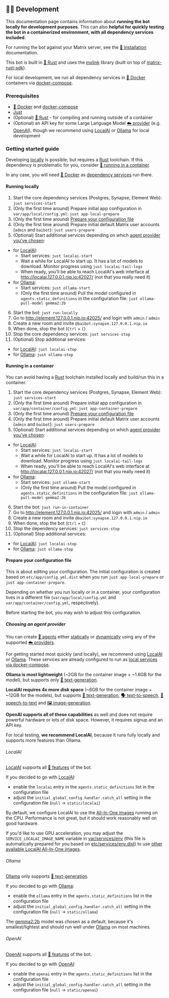 ## 🧑‍💻 Development

This documentation page contains information about **running the bot locally for development purposes**.
This can also **helpful for quickly testing the bot in a containerized environment, with all dependency services included**.

For running the bot against your Matrix server, see the [🚀 Installation](./installation.md) documentation.

This bot is built in [🦀 Rust](https://www.rust-lang.org/) and uses the [mxlink](https://github.com/etkecc/rust-mxlink) library (built on top of [matrix-rust-sdk](https://github.com/matrix-org/matrix-rust-sdk)).

For local development, we run all dependency services in [🐋 Docker](https://www.docker.com/) containers via [docker-compose](https://docs.docker.com/compose/).


### Prerequisites

- [🐋 Docker](https://www.docker.com/) and [docker-compose](https://docs.docker.com/compose/)
- [Just](https://github.com/casey/just)
- (Optional) [🦀 Rust](https://www.rust-lang.org/) - for compiling and running outside of a container
- (Optional) an API key for some Large Language Model [☁️ provider](./providers.md) (e.g. [OpenAI](./providers.md#openai)), though we recommend using [LocalAI](#localai) or [Ollama](#ollama) for local development


### Getting started guide

Developing [locally](#running-locally) is possible, but requires a [Rust](https://www.rust-lang.org/) toolchain.
If this dependency is problematic for you, consider [🐋 running in a container](#running-in-a-container).

In any case, you will need [🐋 Docker](https://www.docker.com/) as [dependency services](../etc/services/) run there.


#### Running locally

1. Start the core dependency services (Postgres, Synapse, Element Web): `just services-start`
2. (Only the first time around) Prepare initial app configuration in `var/app/local/config.yml`: `just app-local-prepare`
3. (Only the first time around) [Prepare your configuration file](#prepare-your-configuration-file)
4. (Only the first time around) Prepare initial default Matrix user accounts (`admin` and `baibot`): `just users-prepare`
5. (Optional) Start additional services depending on which [agent provider you've chosen](#choosing-an-agent-provider):
  - for [LocalAI](#localai):
    - Start services: `just localai-start`
	- Wait a while for LocalAI to start up. It has a lot of models to download. Monitor progress using `just localai-tail-logs`
	- When ready, you'll be able to reach LocalAI's web interface at http://localai.127.0.0.1.nip.io:42027/ (not that you really need it)
  - for [Ollama](#ollama):
    - Start services: `just ollama-start`
    - (Only the first time around) Pull the model configured in `agents.static_definitions` in the configuration file: `just ollama-pull-model gemma2:2b`
6. Start the bot: `just run-locally`
7. Go to http://element.127.0.0.1.nip.io:42025/ and login with `admin` / `admin`
8. Create a new room and invite `@baibot:synapse.127.0.0.1.nip.io`
9. When done, stop the bot (`Ctrl` + `C`)
10. Stop the core dependency services: `just services-stop`
11. (Optional) Stop additional services:
  - for [LocalAI](#localai): `just localai-stop`
  - for [Ollama](#ollama): `just ollama-stop`


#### Running in a container

You can avoid having a [Rust](https://www.rust-lang.org/) toolchain installed locally and build/run this in a container.

1. Start the core dependency services (Postgres, Synapse, Element Web): `just services-start`
2. (Only the first time around) Prepare initial app configuration in `var/app/container/config.yml`: `just app-container-prepare`
3. (Only the first time around) [Prepare your configuration file](#prepare-your-configuration-file)
4. (Only the first time around) Prepare initial default Matrix user accounts (`admin` and `baibot`): `just users-prepare`
5. (Optional) Start additional services depending on which [agent provider you've chosen](#choosing-an-agent-provider):
  - for [LocalAI](#localai):
    - Start services: `just localai-start`
	- Wait a while for LocalAI to start up. It has a lot of models to download. Monitor progress using `just localai-tail-logs`
	- When ready, you'll be able to reach LocalAI's web interface at http://localai.127.0.0.1.nip.io:42027/ (not that you really need it)
  - for [Ollama](#ollama):
    - Start services: `just ollama-start`
    - (Only the first time around) Pull the model configured in `agents.static_definitions` in the configuration file: `just ollama-pull-model gemma2:2b`
6. Start the bot: `just run-in-container`
7. Go to http://element.127.0.0.1.nip.io:42025/ and login with `admin` / `admin`
8. Create a new room and invite `@baibot:synapse.127.0.0.1.nip.io`
9. When done, stop the bot (`Ctrl` + `C`)
10. Stop the dependency services: `just services-stop`
11. (Optional) Stop additional services:
  - for [LocalAI](#localai): `just localai-stop`
  - for [Ollama](#ollama): `just ollama-stop`


#### Prepare your configuration file

This is about editing your configuration. The initial configuration is created based on `etc/app/config.yml.dist` when you run `just app-local-prepare` or `just app-container-prepare`.

Depending on whether you run locally or in a container, your configuration lives in a different file (`var/app/local/config.yml` and `var/app/container/config.yml`, respectively).

Before starting the bot, you may wish to adjust this configuration.


##### Choosing an agent provider

You can create [🤖 agents](./agents.md) either [statically](./configuration/README.md#static-configuration) or [dynamically](./configuration/README.md#dynamic-configuration) using any of the supported [☁️ providers](./providers.md).

For getting started most quickly (and locally), we recommend using [LocalAI](#localai) or [Ollama](#ollama). These services are already configured to run as [local services via docker-compose](../etc/services/).

**Ollama is most lightweight** (~2GB for the container image + ~1.6GB for the model), but supports only [💬 text-generation](./features.md#-text-generation).

**LocalAI requires 4x more disk space** (~6GB for the container image + ~12GB for the models), but supports [💬 text-generation](./features.md#-text-generation), [🗣️ text-to-speech](./features.md#️-text-to-speech), [🦻 speech-to-text](./features.md#-speech-to-text) and [🖼️ image-generation](./features.md#️-image-generation).

**OpenAI supports all of these capabilities** as well and does not require powerful hardware or lots of disk space. However, it requires signup and an API key.

For local testing, **we recommend LocalAI**, because it runs fully locally and supports more features than Ollama.

###### LocalAI

[LocalAI](./providers.md#localai) supports all [🌟 features](./features.md) of the bot.

If you decided to go with [LocalAI](./providers.md#localai):

- enable the `localai` entry in the `agents.static_definitions` list in the configuration file
- adjust the `initial_global_config.handler.catch_all` setting in the configuration file (`null` -> `static/localai`)

By default, we configure LocalAI to use the [All-In-One images](https://localai.io/basics/container/#all-in-one-images) running on the CPU.
Performance is not great, but it should work reasonably well on good hardware.

If you'd like to use GPU acceleration, you may adjust the `SERVICE_LOCALAI_IMAGE_NAME` variable in [var/services/env](../var/services/env) (this file is automatically prepared for you based on [etc/services/env.dist](../etc/services/env.dist)) to use [other available LocalAI All-In-One images](https://localai.io/basics/container/#available-aio-images).

###### Ollama

[Ollama](./providers.md#ollama) only supports [💬 text-generation](./features.md#-text-generation).

If you decided to go with [Ollama](./providers.md#ollama):

- enable the `ollama` entry in the `agents.static_definitions` list in the configuration file
- adjust the `initial_global_config.handler.catch_all` setting in the configuration file (`null` -> `static/ollama`)

The [gemma2:2b](https://ollama.com/library/gemma2:2b) model was chosen as a default, because it's smallest/lightest and should run well under [Ollama](./providers.md#ollama) on most machines.

###### OpenAI

[OpenAI](./providers.md#openai) supports all [🌟 features](./features.md) of the bot.

If you decided to go with [OpenAI](./providers.md#openai):

- enable the `openai` entry in the `agents.static_definitions` list in the configuration file
- adjust the `initial_global_config.handler.catch_all` setting in the configuration file (`null` -> `static/openai`)
